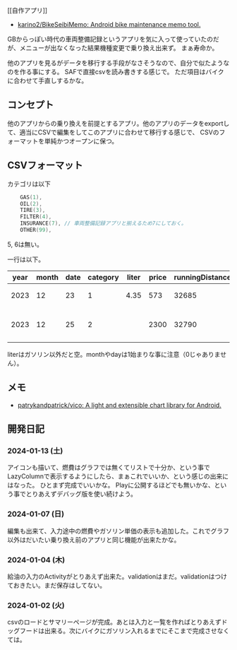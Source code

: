 [[自作アプリ]]

- [karino2/BikeSeibiMemo: Android bike maintenance memo tool.](https://github.com/karino2/BikeSeibiMemo)

GBからっぽい時代の車両整備記録というアプリを気に入って使っていたのだが、メニューが出なくなった結果機種変更で乗り換え出来ず。
まぁ寿命か。

他のアプリを見るがデータを移行する手段がなさそうなので、自分で似たようなのを作る事にする。
SAFで直接csvを読み書きする感じで。
ただ項目はバイクに合わせて手直しするかな。

## コンセプト

他のアプリからの乗り換えを前提とするアプリ。他のアプリのデータをexportして、適当にCSVで編集をしてこのアプリに合わせて移行する感じで、
CSVのフォーマットを単純かつオープンに保つ。

## CSVフォーマット

カテゴリは以下

```kotlin
    GAS(1),
    OIL(2),
    TIRE(3),
    FILTER(4),
    INSURANCE(7), // 車両整備記録アプリと揃えるため7にしておく。
    OTHER(99),
```

5, 6は無い。

一行は以下。

| year | month | date | category | liter | price | runningDistance | memo |
| ---- | ---- | ---- | ---- | ---- | ---- | ---- | ---- |
| 2023 | 12 | 23 | 1 | 4.35 | 573 | 32685 | ガソリンの例 |
| 2023 | 12 | 25 | 2 |  | 2300 | 32790 | オイル交換の例 |

literはガソリン以外だと空。monthやdayは1始まりな事に注意（0じゃありません）。


## メモ

- [patrykandpatrick/vico: A light and extensible chart library for Android.](https://github.com/patrykandpatrick/vico)

## 開発日記

### 2024-01-13 (土)

アイコンも描いて、燃費はグラフでは無くてリストで十分か、という事でLazyColumnで表示するようにしたら、まぁこれでいいか、という感じの出来にはなった。
ひとまず完成でいいかな。
Playに公開するほどでも無いかな、という事でとりあえずデバッグ版を使い続けよう。

### 2024-01-07 (日)

編集も出来て、入力途中の燃費やガソリン単価の表示も追加した。これでグラフ以外はだいたい乗り換え前のアプリと同じ機能が出来たかな。

### 2024-01-04 (木)

給油の入力のActivityがとりあえず出来た。validationはまだ。validationはつけておきたい。まだ保存はしてない。

### 2024-01-02 (火)

csvのロードとサマリーページが完成。あとは入力と一覧を作ればとりあえずドッグフードは出来る。次にバイクにガソリン入れるまでにそこまで完成させなくては。

